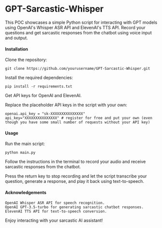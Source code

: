 # **GPT-Sarcastic-Whisper**

This POC showcases a simple Python script for interacting with GPT models using OpenAI's Whisper ASR API and ElevenAI's TTS API. Record your questions and get sarcastic responses from the chatbot using voice input and output.


#### Installation

Clone the repository:

    git clone https://github.com/yourusername/GPT-Sarcastic-Whisper.git

Install the required dependencies:

    pip install -r requirements.txt

Get API keys for OpenAI and ElevenAI.

Replace the placeholder API keys in the script with your own:

    openai.api_key = "sk-XXXXXXXXXXXXXXX"
    api_key="XXXXXXXXXXXXXXX" # register for free and put your own (even though you have some small number of requests without your API key)

#### Usage

Run the main script:

    python main.py

Follow the instructions in the terminal to record your audio and receive sarcastic responses from the chatbot.

Press the return key to stop recording and let the script transcribe your question, generate a response, and play it back using text-to-speech.

#### Acknowledgements

    OpenAI Whisper ASR API for speech recognition.
    OpenAI GPT-3.5-turbo for generating sarcastic chatbot responses.
    ElevenAI TTS API for text-to-speech conversion.

Enjoy interacting with your sarcastic AI assistant!
